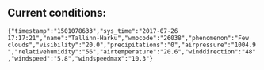 ## Current conditions: 
 ``` {"timestamp":"1501078633","sys_time":"2017-07-26 17:17:21","name":"Tallinn-Harku","wmocode":"26038","phenomenon":"Few clouds","visibility":"20.0","precipitations":"0","airpressure":"1004.9","relativehumidity":"56","airtemperature":"20.6","winddirection":"48","windspeed":"5.8","windspeedmax":"10.3"} ```
